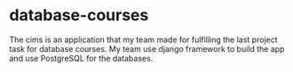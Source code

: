 # database-courses
The cims is an application that my team made for fulfilling the last project task for database courses. My team use django framework to build the app and use PostgreSQL
for the databases.
